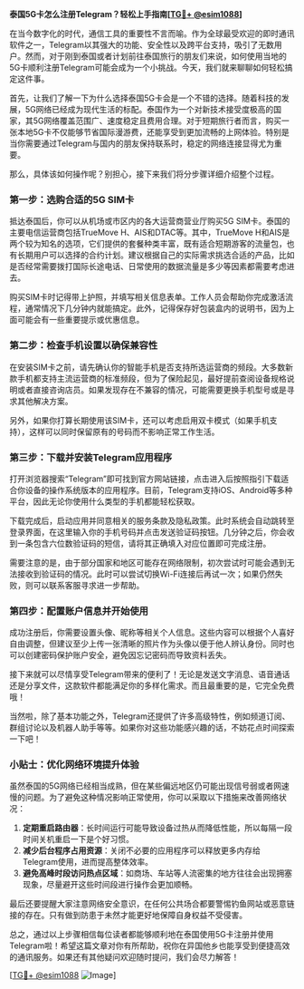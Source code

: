 **泰国5G卡怎么注册Telegram？轻松上手指南[[TG💪+ @esim1088](https://t.me/s/esim1088)]**

在当今数字化的时代，通信工具的重要性不言而喻。作为全球最受欢迎的即时通讯软件之一，Telegram以其强大的功能、安全性以及跨平台支持，吸引了无数用户。然而，对于刚到泰国或者计划前往泰国旅行的朋友们来说，如何使用当地的5G卡顺利注册Telegram可能会成为一个小挑战。今天，我们就来聊聊如何轻松搞定这件事。

首先，让我们了解一下为什么选择泰国5G卡会是一个不错的选择。随着科技的发展，5G网络已经成为现代生活的标配。泰国作为一个对新技术接受度极高的国家，其5G网络覆盖范围广、速度稳定且费用合理。对于短期旅行者而言，购买一张本地5G卡不仅能够节省国际漫游费，还能享受到更加流畅的上网体验。特别是当你需要通过Telegram与国内的朋友保持联系时，稳定的网络连接显得尤为重要。

那么，具体该如何操作呢？别担心，接下来我们将分步骤详细介绍整个过程。

### 第一步：选购合适的5G SIM卡

抵达泰国后，你可以从机场或市区内的各大运营商营业厅购买5G SIM卡。泰国的主要电信运营商包括TrueMove H、AIS和DTAC等。其中，TrueMove H和AIS是两个较为知名的选项，它们提供的套餐种类丰富，既有适合短期游客的流量包，也有长期用户可以选择的合约计划。建议根据自己的实际需求挑选合适的产品，比如是否经常需要拨打国际长途电话、日常使用的数据流量是多少等因素都需要考虑进去。

购买SIM卡时记得带上护照，并填写相关信息表单。工作人员会帮助你完成激活流程，通常情况下几分钟内就能搞定。此外，记得保存好包装盒内的说明书，因为上面可能会有一些重要提示或优惠信息。

### 第二步：检查手机设置以确保兼容性

在安装SIM卡之前，请先确认你的智能手机是否支持所选运营商的频段。大多数新款手机都支持主流运营商的标准频段，但为了保险起见，最好提前查阅设备规格说明或者直接咨询店员。如果发现存在不兼容的情况，可能需要更换手机型号或是寻求其他解决方案。

另外，如果你打算长期使用该SIM卡，还可以考虑启用双卡模式（如果手机支持），这样可以同时保留原有的号码而不影响正常工作生活。

### 第三步：下载并安装Telegram应用程序

打开浏览器搜索“Telegram”即可找到官方网站链接，点击进入后按照指引下载适合你设备的操作系统版本的应用程序。目前，Telegram支持iOS、Android等多种平台，因此无论你使用什么类型的手机都能轻松获取。

下载完成后，启动应用并同意相关的服务条款及隐私政策。此时系统会自动跳转至登录界面，在这里输入你的手机号码并点击发送验证码按钮。几分钟之后，你会收到一条包含六位数验证码的短信，请将其正确填入对应位置即可完成注册。

需要注意的是，由于部分国家和地区可能存在网络限制，初次尝试时可能会遇到无法接收到验证码的情况。此时可以尝试切换Wi-Fi连接后再试一次；如果仍然失败，则可以联系客服寻求进一步帮助。

### 第四步：配置账户信息并开始使用

成功注册后，你需要设置头像、昵称等相关个人信息。这些内容可以根据个人喜好自由调整，但建议至少上传一张清晰的照片作为头像以便于他人辨认身份。同时也可以创建密码保护账户安全，避免因忘记密码而导致资料丢失。

接下来就可以尽情享受Telegram带来的便利了！无论是发送文字消息、语音通话还是分享文件，这款软件都能满足你的多样化需求。而且最重要的是，它完全免费哦！

当然啦，除了基本功能之外，Telegram还提供了许多高级特性，例如频道订阅、群组讨论以及机器人助手等等。如果你对这些功能感兴趣的话，不妨花点时间探索一下吧！

### 小贴士：优化网络环境提升体验

虽然泰国的5G网络已经相当成熟，但在某些偏远地区仍可能出现信号弱或者网速慢的问题。为了避免这种情况影响正常使用，你可以采取以下措施来改善网络状况：

1. **定期重启路由器**：长时间运行可能导致设备过热从而降低性能，所以每隔一段时间关机重启一下是个好习惯。
2. **减少后台程序占用资源**：关闭不必要的应用程序可以释放更多内存给Telegram使用，进而提高整体效率。
3. **避免高峰时段访问热点区域**：如商场、车站等人流密集的地方往往会出现拥塞现象，尽量避开这些时间段进行操作会更加顺畅。

最后还要提醒大家注意网络安全意识，在任何公共场合都要警惕钓鱼网站或恶意链接的存在。只有做到防患于未然才能更好地保障自身权益不受侵害。

总之，通过以上步骤相信每位读者都能够顺利地在泰国使用5G卡注册并使用Telegram啦！希望这篇文章对你有所帮助，祝你在异国他乡也能享受到便捷高效的通讯服务。如果还有其他疑问欢迎随时提问，我们会尽力解答！

[[TG💪+ @esim1088](https://t.me/s/esim1088) ![Image](https://i.postimg.cc/4NQfJmqS/Snipaste-2025-05-13-00-14-12.png)]
